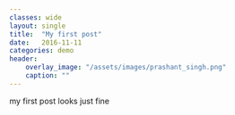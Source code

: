 ```yaml
---
classes: wide
layout: single
title:  "My first post"
date:   2016-11-11
categories: demo
header:
    overlay_image: "/assets/images/prashant_singh.png"
    caption: ""
---
```


my first post looks just fine